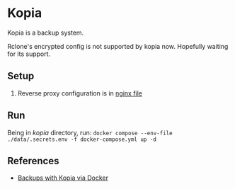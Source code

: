 # Kopia

Kopia is a backup system.

Rclone's encrypted config is not supported by kopia now. Hopefully waiting for its support.

## Setup

1. Reverse proxy configuration is in [nginx file](/nginx/config/conf.d/kopia.mydomain.com.conf)

## Run

Being in *kopia* directory, run:
`docker compose --env-file ./data/.secrets.env -f docker-compose.yml up -d`

## References

- [Backups with Kopia via Docker](https://www.fuzzygrim.com/posts/kopia-backup)
